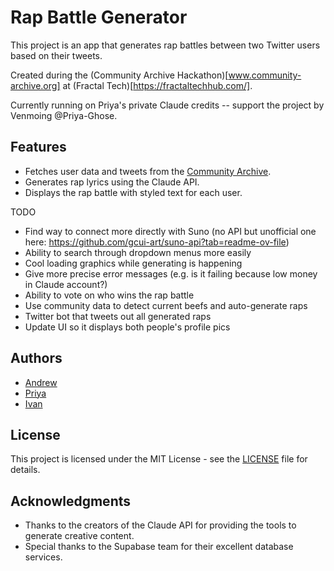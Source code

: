 # Rap Battle Generator

This project is an app that generates rap battles between two Twitter users based on their tweets.

Created during the (Community Archive Hackathon)[www.community-archive.org] at (Fractal Tech)[https://fractaltechhub.com/]. 

Currently running on Priya's private Claude credits -- support the project by Venmoing @Priya-Ghose.

## Features

- Fetches user data and tweets from the [Community Archive](https://www.community-archive.org/).
- Generates rap lyrics using the Claude API.
- Displays the rap battle with styled text for each user.

TODO 
- Find way to connect more directly with Suno (no API but unofficial one here: https://github.com/gcui-art/suno-api?tab=readme-ov-file)
- Ability to search through dropdown menus more easily
- Cool loading graphics while generating is happening
- Give more precise error messages (e.g. is it failing because low money in Claude account?)
- Ability to vote on who wins the rap battle
- Use community data to detect current beefs and auto-generate raps
- Twitter bot that tweets out all generated raps
- Update UI so it displays both people's profile pics

## Authors

- [Andrew](https://x.com/andrew0blevins)
- [Priya](https://x.com/Prigoose)
- [Ivan](https://x.com/IvanVendrov)

## License

This project is licensed under the MIT License - see the [LICENSE](LICENSE) file for details.

## Acknowledgments

- Thanks to the creators of the Claude API for providing the tools to generate creative content.
- Special thanks to the Supabase team for their excellent database services.

